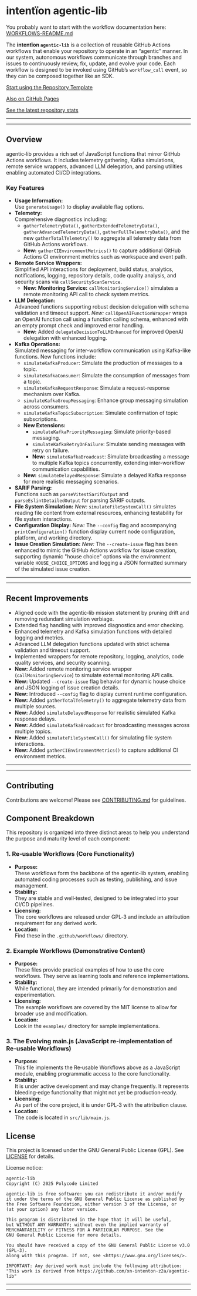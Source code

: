 # intentïon agentic-lib

You probably want to start with the workflow documentation here: [WORKFLOWS-README.md](https://github.com/xn-intenton-z2a/agentic-lib/blob/main/WORKFLOWS-README.md)

The **intentïon `agentic-lib`** is a collection of reusable GitHub Actions workflows that enable your
repository to operate in an “agentic” manner. In our system, autonomous workflows communicate through branches and
issues to continuously review, fix, update, and evolve your code. Each workflow is designed to be invoked using
GitHub’s `workflow_call` event, so they can be composed together like an SDK.

[Start using the Repository Template](https://github.com/xn-intenton-z2a/repository0)

[Also on GitHub Pages](https://xn-intenton-z2a.github.io/agentic-lib/index.html)

[See the latest repository stats](https://xn-intenton-z2a.github.io/agentic-lib/latest.html)

---
---

## Overview

agentic‑lib provides a rich set of JavaScript functions that mirror GitHub Actions workflows. It includes telemetry gathering, Kafka simulations, remote service wrappers, advanced LLM delegation, and parsing utilities enabling automated CI/CD integrations.

### Key Features

- **Usage Information:**  
  Use `generateUsage()` to display available flag options.
- **Telemetry:**  
  Comprehensive diagnostics including:
  - `gatherTelemetryData()`, `gatherExtendedTelemetryData()`, `gatherAdvancedTelemetryData()`, `gatherFullTelemetryData()`, and the new `gatherTotalTelemetry()` to aggregate all telemetry data from GitHub Actions workflows.
  - **New:** `gatherCIEnvironmentMetrics()` to capture additional GitHub Actions CI environment metrics such as workspace and event path.
- **Remote Service Wrappers:**  
  Simplified API interactions for deployment, build status, analytics, notifications, logging, repository details, code quality analysis, and security scans via `callSecurityScanService`.
  - **New:** **Monitoring Service:** `callMonitoringService()` simulates a remote monitoring API call to check system metrics.
- **LLM Delegation:**  
  Advanced functions supporting robust decision delegation with schema validation and timeout support. *New:* `callOpenAIFunctionWrapper` wraps an OpenAI function call using a function calling schema, enhanced with an empty prompt check and improved error handling.
  - **New:** Added `delegateDecisionToLLMEnhanced` for improved OpenAI delegation with enhanced logging.
- **Kafka Operations:**  
  Simulated messaging for inter-workflow communication using Kafka-like functions. New functions include:
  - `simulateKafkaProducer`: Simulate the production of messages to a topic.
  - `simulateKafkaConsumer`: Simulate the consumption of messages from a topic.
  - `simulateKafkaRequestResponse`: Simulate a request-response mechanism over Kafka.
  - `simulateKafkaGroupMessaging`: Enhance group messaging simulation across consumers.
  - `simulateKafkaTopicSubscription`: Simulate confirmation of topic subscriptions.
  - **New Extensions:**
    - `simulateKafkaPriorityMessaging`: Simulate priority-based messaging.
    - `simulateKafkaRetryOnFailure`: Simulate sending messages with retry on failure.
    - **New:** `simulateKafkaBroadcast`: Simulate broadcasting a message to multiple Kafka topics concurrently, extending inter-workflow communication capabilities.
  - **New:** `simulateDelayedResponse`: Simulate a delayed Kafka response for more realistic messaging scenarios.
- **SARIF Parsing:**  
  Functions such as `parseVitestSarifOutput` and `parseEslintDetailedOutput` for parsing SARIF outputs.
- **File System Simulation:**
  *New:* `simulateFileSystemCall()` simulates reading file content from external resources, enhancing testability for file system interactions.
- **Configuration Display:**
  *New:* The `--config` flag and accompanying `printConfiguration()` function display current node configuration, platform, and working directory.
- **Issue Creation Simulation:**
  *New:* The `--create-issue` flag has been enhanced to mimic the GitHub Actions workflow for issue creation, supporting dynamic "house choice" options via the environment variable `HOUSE_CHOICE_OPTIONS` and logging a JSON formatted summary of the simulated issue creation.

---
---

## Recent Improvements

- Aligned code with the agentic‑lib mission statement by pruning drift and removing redundant simulation verbiage.
- Extended flag handling with improved diagnostics and error checking.
- Enhanced telemetry and Kafka simulation functions with detailed logging and metrics.
- Advanced LLM delegation functions updated with strict schema validation and timeout support.
- Implemented wrappers for remote repository, logging, analytics, code quality services, and security scanning.
- **New:** Added remote monitoring service wrapper (`callMonitoringService`) to simulate external monitoring API calls.
- **New:** Updated `--create-issue` flag behavior for dynamic house choice and JSON logging of issue creation details.
- **New:** Introduced `--config` flag to display current runtime configuration.
- **New:** Added `gatherTotalTelemetry()` to aggregate telemetry data from multiple sources.
- **New:** Added `simulateDelayedResponse` for realistic simulated Kafka response delays.
- **New:** Added `simulateKafkaBroadcast` for broadcasting messages across multiple topics.
- **New:** Added `simulateFileSystemCall()` for simulating file system interactions.
- **New:** Added `gatherCIEnvironmentMetrics()` to capture additional CI environment metrics.

---
---

## Contributing

Contributions are welcome! Please see [CONTRIBUTING.md](CONTRIBUTING.md) for guidelines.

## Component Breakdown

This repository is organized into three distinct areas to help you understand the purpose and maturity level of each component:

### 1. Re‑usable Workflows (Core Functionality)
- **Purpose:**  
  These workflows form the backbone of the agentic‑lib system, enabling automated coding processes such as testing, publishing, and issue management.
- **Stability:**  
  They are stable and well‑tested, designed to be integrated into your CI/CD pipelines.
- **Licensing:**  
  The core workflows are released under GPL‑3 and include an attribution requirement for any derived work.
- **Location:**  
  Find these in the `.github/workflows/` directory.

### 2. Example Workflows (Demonstrative Content)
- **Purpose:**  
  These files provide practical examples of how to use the core workflows. They serve as learning tools and reference implementations.
- **Stability:**  
  While functional, they are intended primarily for demonstration and experimentation.
- **Licensing:**  
  The example workflows are covered by the MIT license to allow for broader use and modification.
- **Location:**  
  Look in the `examples/` directory for sample implementations.

### 3. The Evolving main.js (JavaScript re-implementation of Re‑usable Workflows)
- **Purpose:**  
  This file implements the Re‑usable Workflows above as a JavaScript module, enabling programmatic access to the core functionality.
- **Stability:**  
  It is under active development and may change frequently. It represents bleeding‑edge functionality that might not yet be production‑ready.
- **Licensing:**  
  As part of the core project, it is under GPL‑3 with the attribution clause.
- **Location:**  
  The code is located in `src/lib/main.js`.

## License

This project is licensed under the GNU General Public License (GPL). See [LICENSE](LICENSE) for details.

License notice:
```
agentic-lib
Copyright (C) 2025 Polycode Limited

agentic-lib is free software: you can redistribute it and/or modify
it under the terms of the GNU General Public License as published by
the Free Software Foundation, either version 3 of the License, or
(at your option) any later version.

This program is distributed in the hope that it will be useful,
but WITHOUT ANY WARRANTY; without even the implied warranty of
MERCHANTABILITY or FITNESS FOR A PARTICULAR PURPOSE. See the
GNU General Public License for more details.

You should have received a copy of the GNU General Public License v3.0 (GPL‑3).
along with this program. If not, see <https://www.gnu.org/licenses/>.

IMPORTANT: Any derived work must include the following attribution:
"This work is derived from https://github.com/xn-intenton-z2a/agentic-lib"
```

---
---
